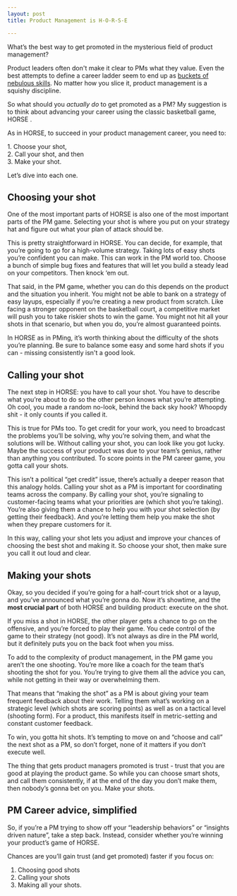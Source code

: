 ```yaml
---
layout: post
title: Product Management is H-O-R-S-E

---
```

What’s the best way to get promoted in the mysterious field of product management?

Product leaders often don't make it clear to PMs what they value. Even the best attempts to define a career ladder seem to end up as [buckets of nebulous skills](https://www.intercom.com/blog/evolving-your-product-management-career-ladder). No matter how you slice it, product management is a squishy discipline.

So what should you _actually do_ to get promoted as a PM? My suggestion is to think about advancing your career using the classic basketball game, HORSE .

As in HORSE, to succeed in your product management career, you need to:

1\. Choose your shot,  
2\. Call your shot, and then  
3\. Make your shot.

Let’s dive into each one.

## Choosing your shot

One of the most important parts of HORSE is also one of the most important parts of the PM game. Selecting your shot is where you put on your strategy hat and figure out what your plan of attack should be.

This is pretty straightforward in HORSE. You can decide, for example, that you’re going to go for a high-volume strategy. Taking lots of easy shots you’re confident you can make. This can work in the PM world too. Choose a bunch of simple bug fixes and features that will let you build a steady lead on your competitors. Then knock ‘em out.

That said, in the PM game, whether you can do this depends on the product and the situation you inherit. You might not be able to bank on a strategy of easy layups, especially if you’re creating a new product from scratch. Like facing a stronger opponent on the basketball court, a competitive market will push you to take riskier shots to win the game. You might not hit all your shots in that scenario, but when you do, you’re almost guaranteed points.

In HORSE as in PMing, it’s worth thinking about the difficulty of the shots you’re planning. Be sure to balance some easy and some hard shots if you can - missing consistently isn't a good look.

## Calling your shot

The next step in HORSE: you have to call your shot. You have to describe what you’re about to do so the other person knows what you’re attempting. Oh cool, you made a random no-look, behind the back sky hook? Whoopdy shit - it only counts if you called it.

This is true for PMs too. To get credit for your work, you need to broadcast the problems you’ll be solving, why you’re solving them, and what the solutions will be. Without calling your shot, you can look like you got lucky. Maybe the success of your product was due to your team’s genius, rather than anything you contributed. To score points in the PM career game, you gotta call your shots.

This isn’t a political “get credit” issue, there’s actually a deeper reason that this analogy holds. Calling your shot as a PM is important for coordinating teams across the company. By calling your shot, you’re signaling to customer-facing teams what your priorities are (which shot you’re taking). You’re also giving them a chance to help you with your shot selection (by getting their feedback). And you’re letting them help you make the shot when they prepare customers for it.

In this way, calling your shot lets you adjust and improve your chances of choosing the best shot and making it. So choose your shot, then make sure you call it out loud and clear.

## Making your shots

Okay, so you decided if you’re going for a half-court trick shot or a layup, and you’ve announced what you’re gonna do. Now it’s showtime, and the **most crucial part** of both HORSE and building product: execute on the shot.

If you miss a shot in HORSE, the other player gets a chance to go on the offensive, and you’re forced to play their game. You cede control of the game to their strategy (not good). It’s not always as dire in the PM world, but it definitely puts you on the back foot when you miss.

To add to the complexity of product management, in the PM game you aren’t the one shooting. You’re more like a coach for the team that’s shooting the shot for you. You’re trying to give them all the advice you can, while not getting in their way or overwhelming them.

That means that “making the shot” as a PM is about giving your team frequent feedback about their work. Telling them what’s working on a strategic level (which shots are scoring points) as well as on a tactical level (shooting form). For a product, this manifests itself in metric-setting and constant customer feedback.

To win, you gotta hit shots. It’s tempting to move on and “choose and call” the next shot as a PM, so don’t forget, none of it matters if you don’t execute well.

The thing that gets product managers promoted is trust - trust that you are good at playing the product game. So while you can choose smart shots, and call them consistently, if at the end of the day you don’t make them, then nobody’s gonna bet on you. Make your shots.

## PM Career advice, simplified

So, if you’re a PM trying to show off your “leadership behaviors” or “insights driven nature”, take a step back. Instead, consider whether you’re winning your product’s game of HORSE.

Chances are you’ll gain trust (and get promoted) faster if you focus on:

1. Choosing good shots
2. Calling your shots
3. Making all your shots.